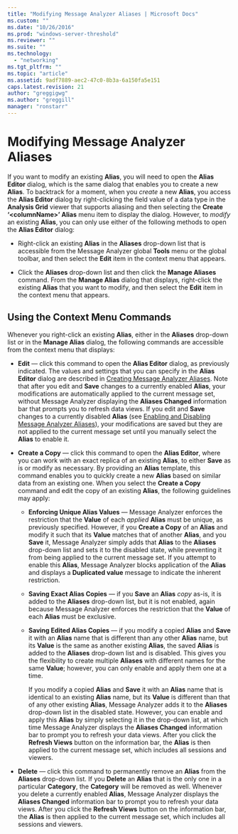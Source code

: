 ```yaml
---
title: "Modifying Message Analyzer Aliases | Microsoft Docs"
ms.custom: ""
ms.date: "10/26/2016"
ms.prod: "windows-server-threshold"
ms.reviewer: ""
ms.suite: ""
ms.technology: 
  - "networking"
ms.tgt_pltfrm: ""
ms.topic: "article"
ms.assetid: 9adf7889-aec2-47c0-8b3a-6a150fa5e151
caps.latest.revision: 21
author: "greggigwg"
ms.author: "greggill"
manager: "ronstarr"
---
```

# Modifying Message Analyzer Aliases
If you want to modify an existing **Alias**, you will need to open the **Alias Editor** dialog, which is the same dialog that enables you to create a new **Alias**. To backtrack for a moment, when you *create* a new **Alias**, you access the **Alias Editor** dialog by right-clicking the field value of a data type in the **Analysis Grid** viewer that supports aliasing and then selecting the **Create ‘\<columnName>’ Alias** menu item to display the dialog. However, to *modify* an existing **Alias**, you can only use either of the following methods to open the **Alias Editor** dialog:  
  
-   Right-click an existing **Alias** in the **Aliases** drop-down list that is accessible from the Message Analyzer global **Tools** menu or the global toolbar, and then select the **Edit** item in the context menu that appears.  
  
-   Click the **Aliases** drop-down list and then click the **Manage Aliases** command. From the **Manage Alias** dialog that displays, right-click the existing **Alias** that you want to modify, and then select the **Edit** item in the context menu that appears.  
  
## Using the Context Menu Commands  
 Whenever you right-click an existing **Alias**, either in the **Aliases** drop-down list or in the **Manage Alias** dialog, the following commands are accessible from the context menu that displays:  
  
-   **Edit** — click this command to open the **Alias Editor** dialog, as previously indicated. The values and settings that you can specify in the **Alias Editor** dialog are described in [Creating Message Analyzer Aliases](creating-message-analyzer-aliases.md). Note that after you edit and **Save** changes to a currently enabled **Alias**, your modifications are automatically applied to the current message set, without Message Analyzer displaying the **Aliases Changed** information bar that prompts you to refresh data views. If you edit and **Save** changes to a currently disabled **Alias** (see [Enabling and Disabling Message Analyzer Aliases](enabling-and-disabling-message-analyzer-aliases.md)), your modifications are saved but they are not applied to the current message set until you manually select the **Alias** to enable it.  
  
-   **Create a Copy** — click this command to open the **Alias Editor**, where you can work with an exact replica of an existing **Alias**, to either **Save** as is or modify as necessary. By providing an **Alias** template, this command enables you to quickly create a new **Alias** based on similar data from an existing one. When you select the **Create a Copy** command and edit the copy of an existing **Alias**, the following guidelines may apply:  
  
    -   **Enforcing Unique Alias Values** — Message Analyzer enforces the restriction that the **Value** of each *applied*  **Alias** must be unique, as previously specified. However, if you **Create a Copy** of an **Alias** and modify it such that its **Value** matches that of another **Alias**, and you **Save** it, Message Analyzer simply adds that **Alias** to the **Aliases** drop-down list and sets it to the disabled state, while preventing it from being applied to the current message set. If you attempt to enable this **Alias**, Message Analyzer blocks application of the **Alias** and displays a **Duplicated value** message to indicate the inherent restriction.  
  
    -   **Saving Exact Alias Copies** — if you **Save** an **Alias** *copy* as-is, it is added to the **Aliases** drop-down list, but it is not enabled, again because Message Analyzer enforces the restriction that the **Value** of each **Alias** must be exclusive.  
  
    -   **Saving Edited Alias Copies** — if you modify a copied **Alias** and **Save** it with an **Alias** name that is different than any other **Alias** name, but its **Value** is the same as another existing **Alias**, the saved **Alias** is added to the **Aliases** drop-down list and is disabled. This gives you the flexibility to create multiple **Aliases** with different names for the same **Value**; however, you can only enable and apply them one at a time.  
  
         If you modify a copied **Alias** and **Save** it with an **Alias** name that is identical to an existing **Alias** name, but its **Value** is different than that of any other existing **Alias**, Message Analyzer adds it to the **Aliases** drop-down list in the disabled state. However, you can enable and apply this **Alias** by simply selecting it in the drop-down list, at which time Message Analyzer displays the **Aliases Changed** information bar to prompt you to refresh your data views. After you click the **Refresh Views** button on the information bar, the **Alias** is then applied to the current message set, which includes all sessions and viewers.  
  
-   **Delete** — click this command to permanently remove an **Alias** from the **Aliases** drop-down list. If you **Delete** an **Alias** that is the only one in a particular **Category**, the **Category** will be removed as well. Whenever you delete a currently enabled **Alias**, Message Analyzer displays the **Aliases Changed** information bar to prompt you to refresh your data views. After you click the **Refresh Views** button on the information bar, the **Alias** is then applied to the current message set, which includes all sessions and viewers.